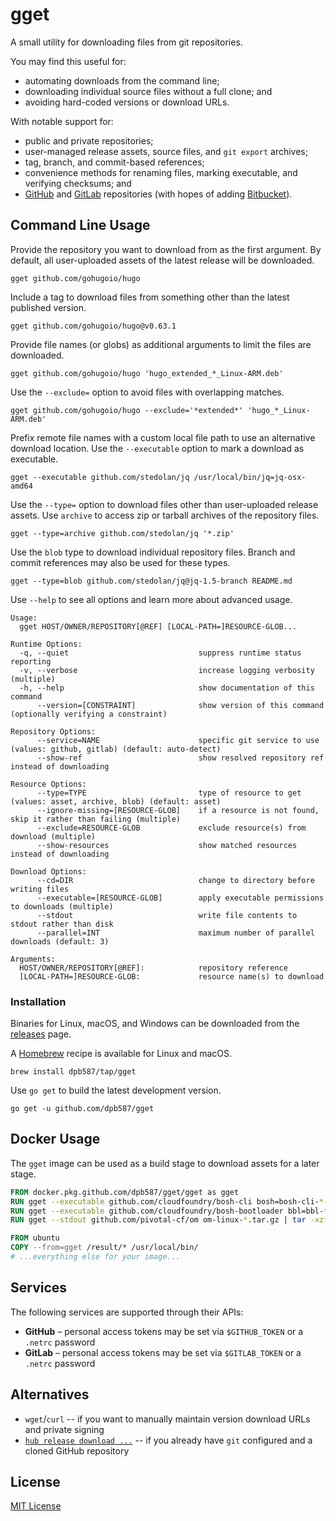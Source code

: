 # gget

A small utility for downloading files from git repositories.

You may find this useful for:

 * automating downloads from the command line;
 * downloading individual source files without a full clone; and
 * avoiding hard-coded versions or download URLs.

With notable support for:

 * public and private repositories;
 * user-managed release assets, source files, and `git export` archives;
 * tag, branch, and commit-based references;
 * convenience methods for renaming files, marking executable, and verifying checksums; and
 * [GitHub](https://github.com/) and [GitLab](https://gitlab.com/) repositories (with hopes of adding [Bitbucket](https://bitbucket.org/)).

## Command Line Usage

Provide the repository you want to download from as the first argument. By default, all user-uploaded assets of the latest release will be downloaded.

    gget github.com/gohugoio/hugo

Include a tag to download files from something other than the latest published version.

    gget github.com/gohugoio/hugo@v0.63.1

Provide file names (or globs) as additional arguments to limit the files are downloaded.

    gget github.com/gohugoio/hugo 'hugo_extended_*_Linux-ARM.deb'

Use the `--exclude=` option to avoid files with overlapping matches.

    gget github.com/gohugoio/hugo --exclude='*extended*' 'hugo_*_Linux-ARM.deb'

Prefix remote file names with a custom local file path to use an alternative download location. Use the `--executable` option to mark a download as executable.

    gget --executable github.com/stedolan/jq /usr/local/bin/jq=jq-osx-amd64

Use the `--type=` option to download files other than user-uploaded release assets. Use `archive` to access zip or tarball archives of the repository files.

    gget --type=archive github.com/stedolan/jq '*.zip'

Use the `blob` type to download individual repository files. Branch and commit references may also be used for these types.

    gget --type=blob github.com/stedolan/jq@jq-1.5-branch README.md

Use `--help` to see all options and learn more about advanced usage.

    Usage:
      gget HOST/OWNER/REPOSITORY[@REF] [LOCAL-PATH=]RESOURCE-GLOB...

    Runtime Options:
      -q, --quiet                             suppress runtime status reporting
      -v, --verbose                           increase logging verbosity (multiple)
      -h, --help                              show documentation of this command
          --version=[CONSTRAINT]              show version of this command (optionally verifying a constraint)

    Repository Options:
          --service=NAME                      specific git service to use (values: github, gitlab) (default: auto-detect)
          --show-ref                          show resolved repository ref instead of downloading

    Resource Options:
          --type=TYPE                         type of resource to get (values: asset, archive, blob) (default: asset)
          --ignore-missing=[RESOURCE-GLOB]    if a resource is not found, skip it rather than failing (multiple)
          --exclude=RESOURCE-GLOB             exclude resource(s) from download (multiple)
          --show-resources                    show matched resources instead of downloading

    Download Options:
          --cd=DIR                            change to directory before writing files
          --executable=[RESOURCE-GLOB]        apply executable permissions to downloads (multiple)
          --stdout                            write file contents to stdout rather than disk
          --parallel=INT                      maximum number of parallel downloads (default: 3)

    Arguments:
      HOST/OWNER/REPOSITORY[@REF]:            repository reference
      [LOCAL-PATH=]RESOURCE-GLOB:             resource name(s) to download

### Installation

Binaries for Linux, macOS, and Windows can be downloaded from the [releases](https://github.com/dpb587/gget/releases) page.

A [Homebrew](https://brew.sh/) recipe is available for Linux and macOS.

```
brew install dpb587/tap/gget
```

Use `go get` to build the latest development version.

```
go get -u github.com/dpb587/gget
```

## Docker Usage

The `gget` image can be used as a build stage to download assets for a later stage.

```dockerfile
FROM docker.pkg.github.com/dpb587/gget/gget as gget
RUN gget --executable github.com/cloudfoundry/bosh-cli bosh=bosh-cli-*-linux-amd64
RUN gget --executable github.com/cloudfoundry/bosh-bootloader bbl=bbl-*_linux_x86-64
RUN gget --stdout github.com/pivotal-cf/om om-linux-*.tar.gz | tar -xzf- om

FROM ubuntu
COPY --from=gget /result/* /usr/local/bin/
# ...everything else for your image...
```

## Services

The following services are supported through their APIs:

 * **GitHub** – personal access tokens may be set via `$GITHUB_TOKEN` or a `.netrc` password
 * **GitLab** – personal access tokens may be set via `$GITLAB_TOKEN` or a `.netrc` password

## Alternatives

 * `wget`/`curl` -- if you want to manually maintain version download URLs and private signing
 * [`hub release download ...`](https://github.com/github/hub) -- if you already have `git` configured and a cloned GitHub repository

## License

[MIT License](LICENSE)
